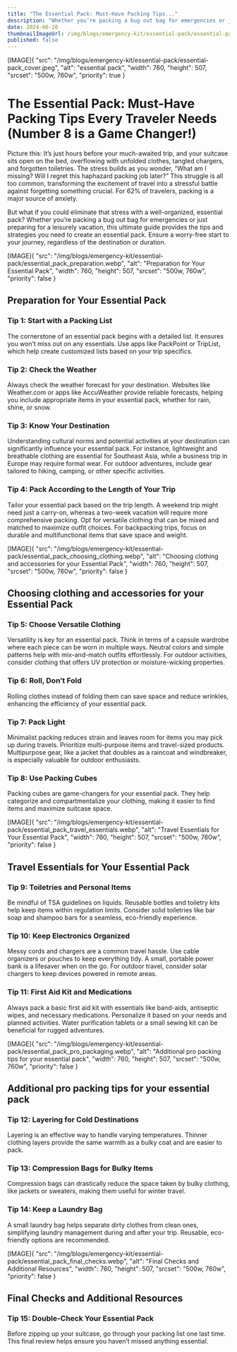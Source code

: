 ```yaml
---
title: "The Essential Pack: Must-Have Packing Tips..."
description: "Whether you’re packing a bug out bag for emergencies or just preparing for a leisurely vacation, this ultimate guide provides the tips and strategies you need to create an essential pack."
date: 2024-06-20
thumbnailImageUrl: /img/blogs/emergency-kit/essential-pack/essential-pack_cover.jpeg
published: false
---
```


[IMAGE]{ "src": "/img/blogs/emergency-kit/essential-pack/essential-pack_cover.jpeg", "alt": "essential pack", "width": 760, "height": 507, "srcset": "500w, 760w", "priority": true }

# The Essential Pack: Must-Have Packing Tips Every Traveler Needs (Number 8 is a Game Changer!)

Picture this: It’s just hours before your much-awaited trip, and your suitcase sits open on the bed, overflowing with unfolded clothes, tangled chargers, and forgotten toiletries. The stress builds as you wonder, “What am I missing? Will I regret this haphazard packing job later?” This struggle is all too common, transforming the excitement of travel into a stressful battle against forgetting something crucial. For 62% of travelers, packing is a major source of anxiety.

But what if you could eliminate that stress with a well-organized, essential pack? Whether you’re packing a bug out bag for emergencies or just preparing for a leisurely vacation, this ultimate guide provides the tips and strategies you need to create an essential pack. Ensure a worry-free start to your journey, regardless of the destination or duration.

[IMAGE]{ "src": "/img/blogs/emergency-kit/essential-pack/essential_pack_preparation.webp", "alt": "Preparation for Your Essential Pack", "width": 760, "height": 507, "srcset": "500w, 760w", "priority": false }
## Preparation for Your Essential Pack

### Tip 1: Start with a Packing List

The cornerstone of an essential pack begins with a detailed list. It ensures you won’t miss out on any essentials. Use apps like PackPoint or TripList, which help create customized lists based on your trip specifics.

### Tip 2: Check the Weather

Always check the weather forecast for your destination. Websites like Weather.com or apps like AccuWeather provide reliable forecasts, helping you include appropriate items in your essential pack, whether for rain, shine, or snow.

### Tip 3: Know Your Destination

Understanding cultural norms and potential activities at your destination can significantly influence your essential pack. For instance, lightweight and breathable clothing are essential for Southeast Asia, while a business trip in Europe may require formal wear. For outdoor adventures, include gear tailored to hiking, camping, or other specific activities.

### Tip 4: Pack According to the Length of Your Trip

Tailor your essential pack based on the trip length. A weekend trip might need just a carry-on, whereas a two-week vacation will require more comprehensive packing. Opt for versatile clothing that can be mixed and matched to maximize outfit choices. For backpacking trips, focus on durable and multifunctional items that save space and weight.

[IMAGE]{ "src": "/img/blogs/emergency-kit/essential-pack/essential_pack_choosing_clothing.webp", "alt": "Choosing clothing and accessories for your Essential Pack", "width": 760, "height": 507, "srcset": "500w, 760w", "priority": false }
## Choosing clothing and accessories for your Essential Pack

### Tip 5: Choose Versatile Clothing

Versatility is key for an essential pack. Think in terms of a capsule wardrobe where each piece can be worn in multiple ways. Neutral colors and simple patterns help with mix-and-match outfits effortlessly. For outdoor activities, consider clothing that offers UV protection or moisture-wicking properties.

### Tip 6: Roll, Don’t Fold

Rolling clothes instead of folding them can save space and reduce wrinkles, enhancing the efficiency of your essential pack.

### Tip 7: Pack Light

Minimalist packing reduces strain and leaves room for items you may pick up during travels. Prioritize multi-purpose items and travel-sized products. Multipurpose gear, like a jacket that doubles as a raincoat and windbreaker, is especially valuable for outdoor enthusiasts.

### Tip 8: Use Packing Cubes

Packing cubes are game-changers for your essential pack. They help categorize and compartmentalize your clothing, making it easier to find items and maximize suitcase space.

[IMAGE]{ "src": "/img/blogs/emergency-kit/essential-pack/essential_pack_travel_essentials.webp", "alt": "Travel Essentials for Your Essential Pack", "width": 760, "height": 507, "srcset": "500w, 760w", "priority": false }
## Travel Essentials for Your Essential Pack

### Tip 9: Toiletries and Personal Items

Be mindful of TSA guidelines on liquids. Reusable bottles and toiletry kits help keep items within regulation limits. Consider solid toiletries like bar soap and shampoo bars for a seamless, eco-friendly experience.

### Tip 10: Keep Electronics Organized

Messy cords and chargers are a common travel hassle. Use cable organizers or pouches to keep everything tidy. A small, portable power bank is a lifesaver when on the go. For outdoor travel, consider solar chargers to keep devices powered in remote areas.

### Tip 11: First Aid Kit and Medications

Always pack a basic first aid kit with essentials like band-aids, antiseptic wipes, and necessary medications. Personalize it based on your needs and planned activities. Water purification tablets or a small sewing kit can be beneficial for rugged adventures.

[IMAGE]{ "src": "/img/blogs/emergency-kit/essential-pack/essential_pack_pro_packaging.webp", "alt": "Additional pro packing tips for your essential pack", "width": 760, "height": 507, "srcset": "500w, 760w", "priority": false }
## Additional pro packing tips for your essential pack

### Tip 12: Layering for Cold Destinations

Layering is an effective way to handle varying temperatures. Thinner clothing layers provide the same warmth as a bulky coat and are easier to pack.

### Tip 13: Compression Bags for Bulky Items

Compression bags can drastically reduce the space taken by bulky clothing, like jackets or sweaters, making them useful for winter travel.

### Tip 14: Keep a Laundry Bag

A small laundry bag helps separate dirty clothes from clean ones, simplifying laundry management during and after your trip. Reusable, eco-friendly options are recommended.

[IMAGE]{ "src": "/img/blogs/emergency-kit/essential-pack/essential_pack_final_checks.webp", "alt": "Final Checks and Additional Resources", "width": 760, "height": 507, "srcset": "500w, 760w", "priority": false }
## Final Checks and Additional Resources

### Tip 15: Double-Check Your Essential Pack

Before zipping up your suitcase, go through your packing list one last time. This final review helps ensure you haven’t missed anything essential.

